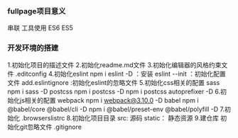 ### fullpage项目意义
  串联  工具使用 ES6 ES5

### 开发环境的搭建
  1.初始化项目的描述文件
  2.初始化readme.md文件
  3.初始化编辑器的风格约束文件 .editconfig
  4.初始化eslint
     npm i eslint -D  ：安装
     eslint --init    ：初始化配置文件
     add.eslintignore :初始化eslint的忽略文件
  5.初始化css相关的配置
    sass
      npm i sass -D
    postcss
      npm i postcss -D
      npm i postcss autoprefixer -D
  6.初始化js相关的配置
    webpack
      npm i webpack@3.10.0 -D
    babel
      npm i @babel/core @babel/cli -D
      npm i @babel/preset-env @babel/polyfill -D
  7.初始化 .browserslistrc
  8.初始化项目目录
      src:     源码
      static： 静态资源
  9.建仓库
      初始化git忽略文件 .gitignore
